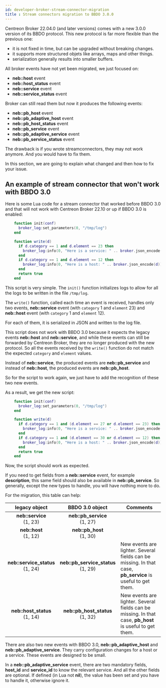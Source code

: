 ```yaml
---
id: developer-broker-stream-connector-migration
title : Stream connectors migration to BBDO 3.0.0
---
```


Centreon Broker 22.04.0 (and later versions) comes with a new 3.0.0 version of its BBDO protocol.
This new protocol is far more flexible than the previous one:
* it is not fixed in time, but can be upgraded without breaking changes.
* it supports more structured objets like arrays, maps and other things.
* serialization generally results into smaller buffers.

All broker events have not yet been migrated, we just focused on:
* **neb::host** event
* **neb::host\_status** event
* **neb::service** event
* **neb::service\_status** event

Broker can still read them but now it produces the following events:
* **neb::pb\_host** event
* **neb::pb\_adaptive\_host** event
* **neb::pb\_host\_status** event
* **neb::pb\_service** event
* **neb::pb\_adaptive\_service** event
* **neb::pb\_service\_status** event

The drawback is if you wrote streamconnectors, they may not work anymore. And
you would have to fix them.

In this section, we are going to explain what changed and then how to fix your
issue.

## An example of stream connector that won't work with BBDO 3.0

Here is some Lua code for a stream connector that worked before BBDO 3.0 and
that will not work with Centreon Broker 22.10 or up if BBDO 3.0 is enabled:

```LUA
    function init(conf)
      broker_log:set_parameters(0, "/tmp/log")
    end

    function write(d)
      if d.category == 1 and d.element == 23 then
        broker_log:info(0, "Here is a service: " .. broker.json_encode(d))
      end
      if d.category == 1 and d.element == 12 then
        broker_log:info(0, "Here is a host: " .. broker.json_encode(d))
      end
      return true
    end
```

This script is very simple. The ``init()`` function initializes logs to allow
for all the logs to be written in the file ``/tmp/log``.

The ``write()`` function, called each time an event is received, handles only two
events, **neb::service** event (with ``category`` 1 and ``element`` 23) and
**neb::host** event (with ``category`` 1 and ``element`` 12).

For each of them, it is serialized in JSON and written to the log file.

This script does not work with BBDO 3.0 because it expects the legacy events
**neb::host** and **neb::service**, and while these events can still be
forwarded by Centreon Broker, they are no longer produced with the new protocol. So
all the events received by the ``write()`` function do not match the expected
``category`` and ``element`` values.

Instead of **neb::service**, the produced events are **neb::pb_service** and
instead of **neb::host**, the produced events are **neb::pb_host**.

So for the script to work again, we just have to add the recognition of these
two new events.

As a result, we get the new script:

```LUA
    function init(conf)
      broker_log:set_parameters(0, "/tmp/log")
    end

    function write(d)
      if d.category == 1 and (d.element == 27 or d.element == 23) then
        broker_log:info(0, "Here is a service: " .. broker.json_encode(d))
      end
      if d.category == 1 and (d.element == 30 or d.element == 12) then
        broker_log:info(0, "Here is a host: " .. broker.json_encode(d))
      end
      return true
    end
```

Now, the script should work as expected.

If you need to get fields from a **neb::service** event, for example **description**,
this same field should also be available in **neb::pb_service**. So generally,
except the new types to handle, you will have nothing more to do.

For the migration, this table can help:

| **legacy object**                    |  **BBDO 3.0 object**                 | **Comments** |
|:------------------------------------:|:------------------------------------:|--------------|
| **neb::service** <br/> (1, 23)        | **neb::pb_service** <br/> (1, 27)     |              |
| **neb::host** <br/> (1, 12)           | **neb::pb_host** <br/> (1, 30)        |              |
| **neb::service_status** <br/> (1, 24) | **neb::pb_service_status** <br/> (1, 29) | New events are lighter. Several fields can be missing. In that case, **pb_service** is useful to get them. |
| **neb::host_status** <br/> (1, 14)    | **neb::pb_host_status** <br/> (1, 32)    | New events are lighter. Several fields can be missing. In that case, **pb_host** is useful to get them.    |

There are also two new events with BBDO 3.0, **neb::pb_adaptive_host** and
**neb::pb_adaptive_service**. They carry configuration changes for a host or a
service. These events are designed to be small.

In a **neb::pb_adaptive_service** event, there are two mandatory fields, **host\_id**
and **service\_id** to know the relevant service. And all the other fields are
optional. If defined (in Lua not **nil**), the value has been set and you have
to handle it, otherwise ignore it.
